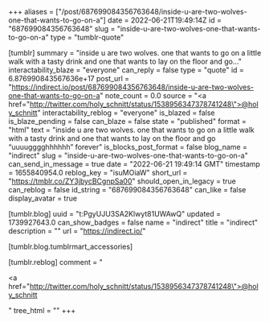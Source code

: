 +++
aliases = ["/post/687699084356763648/inside-u-are-two-wolves-one-that-wants-to-go-on-a"]
date = 2022-06-21T19:49:14Z
id = "687699084356763648"
slug = "inside-u-are-two-wolves-one-that-wants-to-go-on-a"
type = "tumblr-quote"

[tumblr]
summary = "inside u are two wolves. one that wants to go on a little walk with a tasty drink and one that wants to lay on the floor and go..."
interactability_blaze = "everyone"
can_reply = false
type = "quote"
id = 6.876990843567636e+17
post_url = "https://indirect.io/post/687699084356763648/inside-u-are-two-wolves-one-that-wants-to-go-on-a"
note_count = 0.0
source = "<a href=\"http://twitter.com/holy_schnitt/status/1538956347378741248\">@holy_schnitt</a>"
interactability_reblog = "everyone"
is_blazed = false
is_blaze_pending = false
can_blaze = false
state = "published"
format = "html"
text = "inside u are two wolves. one that wants to go on a little walk with a tasty drink and one that wants to lay on the floor and go “uuuugggghhhhhh” forever"
is_blocks_post_format = false
blog_name = "indirect"
slug = "inside-u-are-two-wolves-one-that-wants-to-go-on-a"
can_send_in_message = true
date = "2022-06-21 19:49:14 GMT"
timestamp = 1655840954.0
reblog_key = "isuMOiaW"
short_url = "https://tmblr.co/ZY3jbycBCgnpSa00"
should_open_in_legacy = true
can_reblog = false
id_string = "687699084356763648"
can_like = false
display_avatar = true

[tumblr.blog]
uuid = "t:PgyUJU3SA2Klwyt81UWAwQ"
updated = 1739927643.0
can_show_badges = false
name = "indirect"
title = "indirect"
description = ""
url = "https://indirect.io/"

[tumblr.blog.tumblrmart_accessories]

[tumblr.reblog]
comment = "<p><a href=\"http://twitter.com/holy_schnitt/status/1538956347378741248\">@holy_schnitt</a></p>"
tree_html = ""
+++
